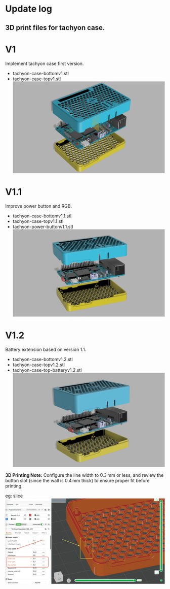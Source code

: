 # Update log
## 3D print files for tachyon case.

# V1
Implement tachyon case first version.
- tachyon-case-bottomv1.stl
- tachyon-case-topv1.stl
![alt text](/pictures/tachyon_vertical.png)


# V1.1
Improve power button and RGB.
- tachyon-case-bottomv1.1.stl
- tachyon-case-topv1.1.stl
- tachyon-power-buttonv1.1.stl
![alt text](/pictures/tachyon_verticalv1.1.png)

# V1.2
Battery extension based on version 1.1.
- tachyon-case-bottomv1.2.stl
- tachyon-case-topv1.2.stl
- tachyon-case-top-batteryv1.2.stl
![alt text](/pictures/tachyon_case_battery_v1.2.png)

**3D Printing Note:** Configure the line width to 0.3 mm or less, and review the button slot (since the wall is 0.4 mm thick) to ensure proper fit before printing.

eg: slice
![alt text](/pictures/line_width.png)
